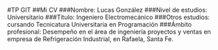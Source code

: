 #TP GIT
##Mi CV
###Nombre: Lucas González
###Nivel de estudios: Universitario
###Título: Ingeniero Electromecánico
###Otros estudios: cursando Tecnicatura Universitaria en Programación
###Ámbito profesional: Desempeño en el área de ingeniería proyectos y ventas en empresa de Refrigeración Industrial, en Rafaela, Santa Fe.
